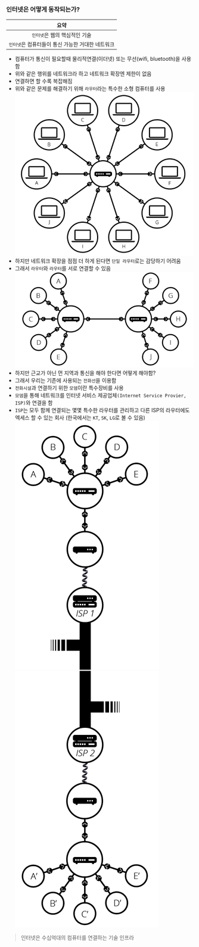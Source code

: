 ### 인터넷은 어떻게 동작되는가?  

| 요약 |
|:------:|
|`인터넷`은  웹의 핵심적인 기술|
|`인터넷`은 컴퓨터들이 통신 가능한 거대한 네트워크|
  
- 컴퓨터가 통신이 필요할때 물리적연결(이더넷) 또는 무선(wifi, bluetooth)을 사용함
- 위와 같은 행위를 네트워크라 하고 네트워크 확장엔 제한이 없음
- 연결하면 할 수록 복잡해짐
- 위와 같은 문제를 해결하기 위해 `라우터`라는 특수한 소형 컴퓨터를 사용
![router](./images/router.png)
- 하지만 네트워크 확장을 점점 더 하게 된다면 `단일 라우터`로는 감당하기 어려움
- 그래서 `라우터`와 `라우터`를 서로 연결할 수 있음
![router_to_router](./images/router_to_router.png)
- 하지만 근교가 아닌 먼 지역과 통신을 해야 한다면 어떻게 해야함?
- 그래서 우리는 기존에 사용되는 `전화선`을 이용함 
- `전화시설`과 연결하기 위한 `모뎀`이란 특수장비를 사용
- `모뎀`을 통해 네트워크를 인터넷 서비스 제공업체`(Internet Service Provier, ISP)`와 연결을 함
- `ISP`는 모두 함께 연결되는 몇몇 특수한 라우터를 관리하고 다른 ISP의 라우터에도 엑세스 할 수 있는 회사
(한국에서는 `KT`, `SK`, `LG`로 볼 수 있음)
![router_to_isp](./images/router_to_isp1.png)
![router_to_isp](./images/router_to_isp2.png)

> 인터넷은 수십억대의 컴퓨터를 연결하는 기술 인프라